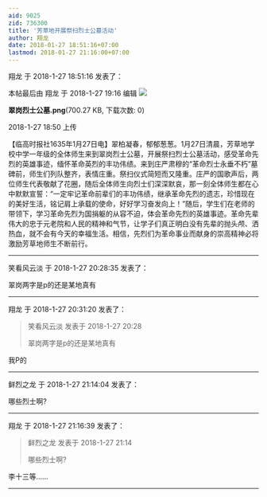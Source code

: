 ```yaml
---
aid: 9025
zid: 736300
title: '芳草地开展祭扫烈士公墓活动'
author: 翔龙
date: 2018-01-27 18:51:16+07:00
lastmod: 2018-01-27 21:16:00+07:00
---
```


翔龙 于 2018-1-27 18:51:16 发表了：

本帖最后由 翔龙 于 2018-1-27 19:16 编辑 ![](https://cdn.jsdelivr.net/gh/lzjluzijie/beichao@main/static/img/185037jquyqoddpod2pttd.png)



**翠岗烈士公墓.png**(700.27 KB, 下载次数: 0)



2018-1-27 18:50 上传



【临高时报社1635年1月27日电】翠柏凝春，郁郁葱葱。1月27日清晨，芳草地学校中学一年级的全体师生来到翠岗烈士公墓，开展祭扫烈士公墓活动，感受革命先烈的英雄事迹，缅怀革命英烈的丰功伟绩。来到庄严肃穆的“革命烈士永垂不朽”墓碑前，师生们列队整齐，表情庄重。祭扫仪式简短而又隆重。庄严的国歌声后，两位师生代表敬献了花圈，随后全体师生向烈士们深深默哀，那一刻全体师生都在心中默默宣誓：“一定牢记革命前辈们的丰功伟绩，继承革命先烈的遗志，珍惜现在的美好生活，铭记肩上承载的使命，好好学习奋发向上！”随后，学生们在老师的带领下，学习革命先烈为国捐躯的从容不迫，体会革命先烈的英雄事迹。革命先辈伟大的忠于元老院和人民的精神和气节，让学子们真正明白没有先辈的抛头颅、洒热血，就不会有今天的幸福生活。相信，先烈们为革命事业而献身的崇高精神必将激励芳草地师生不断前行。

---------

笑看风云淡 于 2018-1-27 20:28:35 发表了：

翠岗两字是p的还是某地真有

---------

翔龙 于 2018-1-27 20:31:20 发表了：

> 笑看风云淡 发表于 2018-1-27 20:28
> 
> 翠岗两字是p的还是某地真有



我P的

---------

鲜烈之龙 于 2018-1-27 21:14:04 发表了：

哪些烈士啊?

---------

翔龙 于 2018-1-27 21:16:39 发表了：

> 鲜烈之龙 发表于 2018-1-27 21:14
> 
> 哪些烈士啊?



李十三等……

---------

